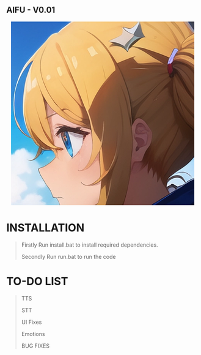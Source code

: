 ## AIFU - V0.01
<div align="center">
  <img src="https://github.com/DeoDorqnt387/AIFU/blob/main/images/g(1).png">
</div>

# INSTALLATION
> Firstly Run install.bat to install required dependencies.
> 
> Secondly Run run.bat to run the code

# TO-DO LIST
> TTS
> 
> STT
> 
> UI Fixes
> 
> Emotions
> 
> BUG FIXES
